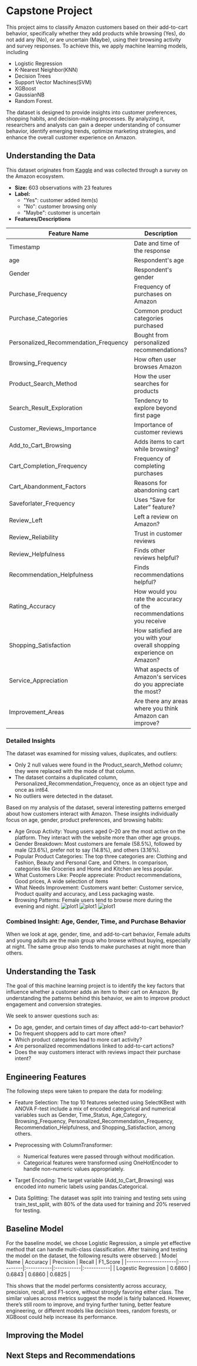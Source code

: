 # Capstone Project
This project aims to classify Amazon customers based on their add-to-cart behavior, specifically whether they add products while browsing (Yes), do not add any (No), or are uncertain (Maybe), using their browsing activity and survey responses. To achieve this, we apply machine learning models, including
 - Logistic Regression
 - K-Nearest Neighbor(KNN)
 - Decision Trees
 - Support Vector Machines(SVM)
 - XGBoost
 - GaussianNB
 - Random Forest.

The dataset is designed to provide insights into customer preferences, shopping habits, and decision-making processes. By analyzing it, researchers and analysts can gain a deeper understanding of consumer behavior, identify emerging trends, optimize marketing strategies, and enhance the overall customer experience on Amazon.

## Understanding the Data
This dataset originates from [Kaggle](https://www.kaggle.com/datasets/swathiunnikrishnan/amazon-consumer-behaviour-dataset) and was collected through a survey on the Amazon ecosystem.
 - **Size:** 603 observations with 23 features
 - **Label:**
    - "Yes": customer added item(s)
    - "No": customer browsing only
    - "Maybe": customer is uncertain
 - **Features/Descriptions**
   
| Feature Name                          | Description                                                  |
|---------------------------------------|--------------------------------------------------------------|
| Timestamp                             | Date and time of the response                                |
| age                                   | Respondent's age                                             |
| Gender                                | Respondent's gender                                          |
| Purchase_Frequency                    | Frequency of purchases on Amazon                             |
| Purchase_Categories                   | Common product categories purchased                          |
| Personalized_Recommendation_Frequency | Bought from personalized recommendations?                    |
| Browsing_Frequency                    | How often user browses Amazon                                |
| Product_Search_Method                 | How the user searches for products                           |
| Search_Result_Exploration             | Tendency to explore beyond first page                        |
| Customer_Reviews_Importance           | Importance of customer reviews                               |
| Add_to_Cart_Browsing                  | Adds items to cart while browsing?                           |
| Cart_Completion_Frequency             | Frequency of completing purchases                            |
| Cart_Abandonment_Factors              | Reasons for abandoning cart                                  |
| Saveforlater_Frequency                | Uses “Save for Later” feature?                               |
| Review_Left                           | Left a review on Amazon?                                     |
| Review_Reliability                    | Trust in customer reviews                                    |
| Review_Helpfulness                    | Finds other reviews helpful?                                 |
| Recommendation_Helpfulness            | Finds recommendations helpful?                                       |
|Rating_Accuracy	                       |How would you rate the accuracy of the recommendations you receive    |
|Shopping_Satisfaction                 	|How satisfied are you with your overall shopping experience on Amazon?|
|Service_Appreciation	                  |What aspects of Amazon's services do you appreciate the most?|
|Improvement_Areas                      |	Are there any areas where you think Amazon can improve?|


  
### Detailed Insights
The dataset was examined for missing values, duplicates, and outliers: 
  - Only 2 null values were found in the Product_search_Method column; they were replaced with the mode of that column.
  - The dataset contains a duplicated column, Personalized_Recommendation_Frequency, once as an object type and once as int64.
  - No outliers were detected in the dataset.
    
Based on my analysis of the dataset, several interesting patterns emerged about how customers interact with Amazon. These insights individually focus on age, gender, product preferences, and browsing habits:
- Age Group Activity: Young users aged 0–20 are the most active on the platform. They interact with the website more than other age groups.
- Gender Breakdown: Most customers are female (58.5%), followed by male (23.6%), prefer not to say (14.8%), and others (3.16%).
- Popular Product Categories:
 The top three categories are: Clothing and Fashion, Beauty and Personal Care, and Others.
In comparison, categories like Groceries and Home and Kitchen are less popular.
- What Customers Like:
People appreciate: Product recommendations, Good prices, A wide selection of items
- What Needs Improvement:
Customers want better: Customer service, Product quality and accuracy, and Less packaging waste.
- Browsing Patterns: Female users tend to browse more during the evening and night.
![plot1](figures/plot1.png)
![plot1](figures/plot2.png)
![plot1](figures/plot3.png)

### Combined Insight: Age, Gender, Time, and Purchase Behavior
When we look at age, gender, time, and add-to-cart behavior, Female adults and young adults are the main group who browse without buying, especially at night. The same group also tends to make purchases at night more than others.


## Understanding the Task
The goal of this machine learning project is to identify the key factors that influence whether a customer adds an item to their cart on Amazon. By understanding the patterns behind this behavior, we aim to improve product engagement and conversion strategies.

We seek to answer questions such as:
- Do age, gender, and certain times of day affect add-to-cart behavior?
- Do frequent shoppers add to cart more often?
- Which product categories lead to more cart activity?
- Are personalized recommendations linked to add-to-cart actions?
- Does the way customers interact with reviews impact their purchase intent?

## Engineering Features
The following steps were taken to prepare the data for modeling:

- Feature Selection:
   The top 10 features selected using SelectKBest with ANOVA F-test include a mix of encoded categorical and numerical    variables such as Gender, Time_Status, Age_Category, Browsing_Frequency, Personalized_Recommendation_Frequency,    Recommendation_Helpfulness, and Shopping_Satisfaction, among others.
  
- Preprocessing with ColumnTransformer:
  - Numerical features were passed through without modification.
  - Categorical features were transformed using OneHotEncoder to handle non-numeric values appropriately.
- Target Encoding:
The target variable (Add_to_Cart_Browsing) was encoded into numeric labels using pandas.Categorical.
- Data Splitting:
The dataset was split into training and testing sets using train_test_split, with 80% of the data used for training and 20% reserved for testing.


## Baseline Model
For the baseline model, we chose Logistic Regression, a simple yet effective method that can handle multi-class classification. 
After training and testing the model on the dataset, the following results were observed:
| Model Name          | Accuracy   | Precision  | Recall 	   | F1_Score   | 
|---------------------|:-----------|:-----------|:-----------|:-----------|
| Logestic Regression | 0.6860     | 0.6843     | 0.6860     |  0.6825    | 

This shows that the model performs consistently across accuracy, precision, recall, and F1-score, without strongly favoring either class. The similar values across metrics suggest the model is fairly balanced. However, there’s still room to improve, and trying further tuning, better feature engineering, or different models like decision trees, random forests, or XGBoost could help increase its performance.

## Improving the Model
## Next Steps and Recommendations
